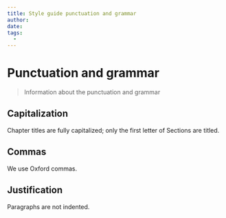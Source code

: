 ```yaml
---
title: Style guide punctuation and grammar
author:
date: 
tags:
  - 
---
```


# Punctuation and grammar
> Information about the punctuation and grammar
## Capitalization

Chapter titles are fully capitalized; only the first letter of Sections are titled.

## Commas

We use Oxford commas.

## Justification

Paragraphs are not indented.